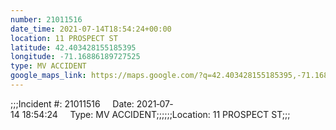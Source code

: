 ```yaml
---
number: 21011516
date_time: 2021-07-14T18:54:24+00:00
location: 11 PROSPECT ST
latitude: 42.403428155185395
longitude: -71.16886189727525
type: MV ACCIDENT
google_maps_link: https://maps.google.com/?q=42.403428155185395,-71.16886189727525
---
```


;;;Incident #: 21011516     Date: 2021‐07‐14 18:54:24     Type: MV ACCIDENT;;;;;;Location: 11 PROSPECT ST;;;
